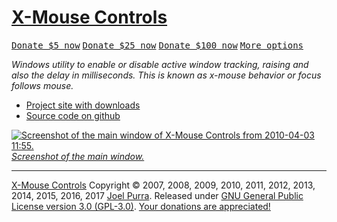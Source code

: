 # [X-Mouse Controls](https://joelpurra.com/projects/X-Mouse_Controls/)

<p class="donate">
  <a href="https://joelpurra.com/donate/proceed/?amount=5&currency=usd"><kbd>Donate $5 now</kbd></a>
  <a href="https://joelpurra.com/donate/proceed/?amount=25&currency=usd"><kbd>Donate $25 now</kbd></a>
  <a href="https://joelpurra.com/donate/proceed/?amount=100&currency=usd&invoice=true"><kbd>Donate $100 now</kbd></a>
  <a href="https://joelpurra.com/donate/"><kbd>More options</kbd></a>
</p>

*Windows utility to enable or disable active window tracking, raising and also the delay in milliseconds. This is known as x-mouse behavior or focus follows mouse.*

- [Project site with downloads](https://joelpurra.com/projects/X-Mouse_Controls/)
- [Source code on github](https://github.com/joelpurra/xmouse-controls)

<a href="https://joelpurra.com/projects/X-Mouse_Controls/"><img src="https://joelpurra.com/projects/X-Mouse_Controls/Screenshots/x-mouse_controls_main_window_2010-04-03_1155_01.png" alt="Screenshot of the main window of X-Mouse Controls from 2010-04-03 11:55." />  
*Screenshot of the main window.*</a>



---



[X-Mouse Controls](https://joelpurra.com/projects/X-Mouse_Controls/) Copyright &copy; 2007, 2008, 2009, 2010, 2011, 2012, 2013, 2014, 2015, 2016, 2017 [Joel Purra](https://joelpurra.com/). Released under [GNU General Public License version 3.0 (GPL-3.0)](https://www.gnu.org/licenses/gpl.html). [Your donations are appreciated!](https://joelpurra.com/donate/)
